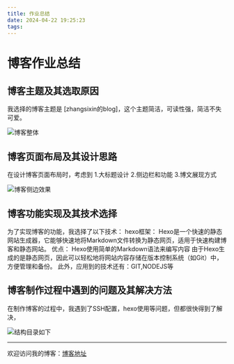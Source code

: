 ```yaml
---
title: 作业总结
date: 2024-04-22 19:25:23
tags:
---
```

# 博客作业总结

## 博客主题及其选取原因

我选择的博客主题是 [zhangsixin的blog]，这个主题简洁，可读性强，简洁不失可爱。

![博客整体](../images/sst1.png "首页")

## 博客页面布局及其设计思路

在设计博客页面布局时，考虑到
1.大标题设计
2.侧边栏和功能
3.博文展现方式

![博客侧边效果](../images/sst2.png "侧边效果")

## 博客功能实现及其技术选择

为了实现博客的功能，我选择了以下技术：
hexo框架：
 Hexo是一个快速的静态网站生成器，它能够快速地将Markdown文件转换为静态网页，适用于快速构建博客和静态网站。
 优点： Hexo使用简单的Markdown语法来编写内容
        由于Hexo生成的是静态网页，因此可以轻松地将网站内容存储在版本控制系统（如Git）中，方便管理和备份。
此外，应用到的技术还有：GIT,NODEJS等


## 博客制作过程中遇到的问题及其解决方法

在制作博客的过程中，我遇到了SSH配置，hexo使用等问题，但都很快得到了解决，

![结构目录如下](../images/sst3.png "结构目录")

---

欢迎访问我的博客：[博客地址](https://carterpillarongh.github.io/)
